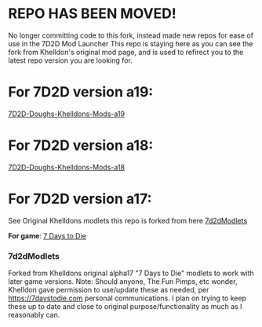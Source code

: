 # REPO HAS BEEN MOVED!
No longer committing code to this fork, instead made new repos for ease of use in the 7D2D Mod Launcher
This repo is staying here as you can see the fork from Khelldon's original mod page, and is used to refirect you to the latest repo version you are looking for. 

# For 7D2D version a19: 
[7D2D-Doughs-Khelldons-Mods-a19](https://github.com/doughphunghus/7D2D-Doughs-Khelldons-Mods-a19)

# For 7D2D version a18: 
[7D2D-Doughs-Khelldons-Mods-a18](https://github.com/doughphunghus/7D2D-Doughs-Khelldons-Mods-a18)

# For 7D2D version a17: 
See Original Khelldons modlets this repo is forked from here [7d2dModlets](https://github.com/Khelldon/7d2dModlets)

**For game**: [7 Days to Die](https://7daystodie.com)

### 7d2dModlets
Forked from Khelldons original alpha17 "7 Days to Die" modlets to work with later game versions.
Note: Should anyone, The Fun Pimps, etc wonder, Khelldon gave permission to use/update these as needed, per https://7daystodie.com personal communications. I plan on trying to keep these up to date and close to original purpose/functionality as much as I reasonably can.
